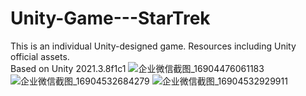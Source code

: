 # Unity-Game---StarTrek
This is an individual Unity-designed game. Resources including Unity official assets.\
Based on Unity 2021.3.8f1c1
![企业微信截图_16904476061183](https://github.com/SinomiyaKaguya/Unity-Game---StarTrek/assets/91616214/9ef83cdf-cd9a-4b1a-9732-89bb038a37c1)
![企业微信截图_16904532684279](https://github.com/SinomiyaKaguya/Unity-Game---StarTrek/assets/91616214/f9fbd6dd-3d72-4a1d-8cf9-9200821d4285)
![企业微信截图_16904532929911](https://github.com/SinomiyaKaguya/Unity-Game---StarTrek/assets/91616214/61b882d1-6bc7-4caa-888b-f205c83831c8)
